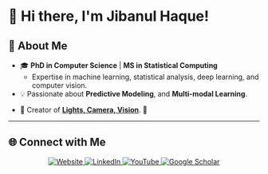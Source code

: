 # 👋 Hi there, I'm Jibanul Haque!

## 🌟 About Me

- 🎓 **PhD in Computer Science** | **MS in Statistical Computing**
  - Expertise in machine learning, statistical analysis, deep learning, and computer vision.
- 💡 Passionate about **Predictive Modeling**, and **Multi-modal Learning**.
<!--
- 🎥 Creator of **[Lights, Camera, Vision](https://youtube.com/@lightscameravision)**, where I simplify AI and machine learning concepts for learners worldwide. 🚀
- 🌎 Avid **traveler** 🇺🇸 🇧🇩 🇨🇦 🇫🇷 🇨🇭 🇩🇪 🇳🇱 🇧🇪 🇧🇸
-->
- 🎥 Creator of **[Lights, Camera, Vision](https://youtube.com/@lightscameravision)**. 🚀

---
<!--
## Key Skills

<p align="center">
  <a href="#" target="_blank">
    <img src="https://img.shields.io/badge/-Python-3776AB?style=flat-square&logo=python&logoColor=white" alt="Python">
  </a>
  <a href="#" target="_blank">
    <img src="https://img.shields.io/badge/-PyTorch-EE4C2C?style=flat-square&logo=pytorch&logoColor=white" alt="PyTorch">
  </a>
  <a href="#" target="_blank">
    <img src="https://img.shields.io/badge/-C%2B%2B-00599C?style=flat-square&logo=c%2B%2B&logoColor=white" alt="C++">
  </a>
  <a href="#" target="_blank">
    <img src="https://img.shields.io/badge/-SQL-4479A1?style=flat-square&logo=postgresql&logoColor=white" alt="SQL">
  </a>
</p>

<p align="center">
  <a href="#" target="_blank">
    <img src="https://img.shields.io/badge/-Computer%20Vision-9cf?style=flat-square" alt="Computer Vision">
  </a>
  <a href="#" target="_blank">
    <img src="https://img.shields.io/badge/-Machine%20Learning-102230?style=flat-square" alt="Machine Learning">
  </a>
  <a href="#" target="_blank">
    <img src="https://img.shields.io/badge/-Deep%20Learning-FF6F00?style=flat-square" alt="Deep Learning">
  </a>
  <a href="#" target="_blank">
    <img src="https://img.shields.io/badge/-Statistical%20Analysis-4CAF50?style=flat-square" alt="Statistical Analysis">
  </a>
</p>

<p align="center">
  <a href="#" target="_blank">
    <img src="https://img.shields.io/badge/-NLP-2196F3?style=flat-square" alt="NLP">
  </a>
  <a href="#" target="_blank">
    <img src="https://img.shields.io/badge/-OpenCV-5C3EE8?style=flat-square&logo=opencv&logoColor=white" alt="OpenCV">
  </a>
  <a href="#" target="_blank">
    <img src="https://img.shields.io/badge/-AWS-232F3E?style=flat-square&logo=amazon-aws&logoColor=white" alt="AWS">
  </a>
  <a href="#" target="_blank">
    <img src="https://img.shields.io/badge/-Git-F05032?style=flat-square&logo=git&logoColor=white" alt="Git">
  </a>
</p>
-->

<!---
---
## 🌍 What I’m Working On

- ✨ Exploring advancements and applications of **Foundation Model**, **Advanced Machine Learning** and **Multimodal Learning**.
- 🤖 Working on **Agentic Object Counting System** 
- 📚 Creating videos on the technical details of recent LLMs for my YouTube channel.
- 🚀 Building my <strong>portfolio website</strong> - <a href="https://github.com/Jibanul/Personal-Website" target="_blank">GitHub Repo</a>
- 🌱 Learning a **new language**.
---
-->

## 🌐 Connect with Me

<p align="center">
  <a href="https://jibanul.com" target="_blank">
    <img src="https://img.shields.io/badge/-Website-FF5722?style=flat-square&logo=google-chrome&logoColor=white" alt="Website">
  </a>
  <a href="https://linkedin.com/in/jibanul" target="_blank">
    <img src="https://img.shields.io/badge/-LinkedIn-0077B5?style=flat-square&logo=linkedin&logoColor=white" alt="LinkedIn">
  </a>
  <a href="https://youtube.com/@lightscameravision" target="_blank">
    <img src="https://img.shields.io/badge/-YouTube-FF0000?style=flat-square&logo=youtube&logoColor=white" alt="YouTube">
  </a>
  <a href="https://scholar.google.com/citations?user=g81dybwAAAAJ&hl=en" target="_blank">
    <img src="https://img.shields.io/badge/-Google%20Scholar-4285F4?style=flat-square&logo=google-scholar&logoColor=white" alt="Google Scholar">
  </a>
</p>
<!--
## 📊 GitHub Stats:

![](https://github-readme-stats.vercel.app/api?username=jibanul&theme=dark&hide_border=false&include_all_commits=false&count_private=false)<br/>
![](https://github-readme-streak-stats.herokuapp.com/?user=jibanul&theme=dark&hide_border=false)<br/>


<p align="center">
  <img src="https://github-readme-stats.vercel.app/api/top-langs/?username=jibanul&layout=compact" alt="Top Languages">
</p>


<p align="center">
  <img src="https://github-readme-stats.vercel.app/api/top-langs/?username=jibanul&theme=tokyonight&hide_border=false&include_all_commits=false&count_private=true&langs_count=6&layout=normal" />
</p>
-->


<!--
---
[![](https://visitcount.itsvg.in/api?id=jibanul&icon=0&color=0)](https://visitcount.itsvg.in)
-->


<!--
**Jibanul/jibanul** is a ✨ _special_ ✨ repository because its `README.md` (this file) appears on your GitHub profile.

Here are some ideas to get you started:

- 🔭 I’m currently working on ...
- 🌱 I’m currently learning ...
- 👯 I’m looking to collaborate on ...
- 🤔 I’m looking for help with ...
- 💬 Ask me about ...
- 📫 How to reach me: ...
- 😄 Pronouns: ...
- ⚡ Fun fact: ...
-->
